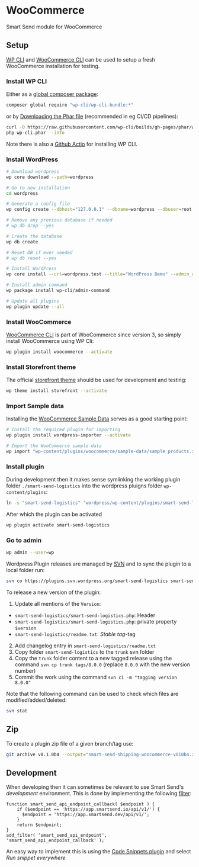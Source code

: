# WooCommerce
Smart Send module for WooCommerce

## Setup

[WP CLI]([url](https://make.wordpress.org/cli/)) and [WooCommerce CLI]([url](https://developer.woocommerce.com/docs/category/wc-cli/)) can be used to setup a fresh WooCommerce installation for testing.

### Install WP CLI

Either as a [global composer package]([url](https://make.wordpress.org/cli/handbook/guides/installing/#installing-via-composer)):

```bash
composer global require "wp-cli/wp-cli-bundle:*"
```

or by [Downloading the Phar file](https://wp-cli.org/#installing) (recommended in eg CI/CD pipelines):

```bash
curl -O https://raw.githubusercontent.com/wp-cli/builds/gh-pages/phar/wp-cli.phar
php wp-cli.phar --info
```

Note there is also a [Github Actio]([url](https://github.com/marketplace/actions/setup-wp-cli)) for installing WP CLI.

### Install WordPress

```bash
# Download wordpress
wp core download --path=wordpress

# Go to new installation
cd wordpress

# Generate a config file
wp config create --dbhost="127.0.0.1" --dbname=wordpress --dbuser=root --dbpass=""

# Remove any previous database if needed
# wp db drop --yes

# Create the database
wp db create

# Reset DB if ever needed
# wp db reset --yes

# Install WordPress
wp core install --url=wordpress.test --title="WordPress Demo" --admin_user=wp --admin_password=wp --admin_email=wp@smartsend.io

# Install admin command
wp package install wp-cli/admin-command

# Update all plugins
wp plugin update --all
````

### Install WooCommerce

[WooCommerce CLI](https://developer.woocommerce.com/docs/category/wc-cli/) is part of WooCommerce since version 3, so simply install WooCommerce using WP Cli:

```bash
wp plugin install woocommerce --activate
```

### Install Storefront theme

The official [storefront theme](https://wordpress.org/themes/storefront/) should be used for development and testing:

```bash
wp theme install storefront --activate
```

### Import Sample data

Installing the [WooCommerce Sample Data](https://woocommerce.com/document/importing-woocommerce-sample-data/) serves as a good starting point:

```bash
# Install the required plugin for importing
wp plugin install wordpress-importer --activate

# Import the WooCommerce sample data
wp import "wp-content/plugins/woocommerce/sample-data/sample_products.xml" --authors=create
```

### Install plugin

During development then it makes sense symlinking the working plugin folder `./smart-send-logistics` into the wordpress pluigns folder `wp-content/plugins`:

```bash
ln -s "smart-send-logistics" "wordpress/wp-content/plugins/smart-send-logistics"
```

After which the plugin can be activated

```bash
wp plugin activate smart-send-logistics
```

### Go to admin

```bash
wp admin --user=wp
```

Wordpress Plugin releases are managed by [SVN](https://developer.wordpress.org/plugins/wordpress-org/how-to-use-subversion/#starting-a-new-plugin) and to sync the plugin to a local folder run:

```bash
svn co https://plugins.svn.wordpress.org/smart-send-logistics smart-send-logistics
```

To release a new version of the plugin:

1. Update all mentions of the `Version`:
  - `smart-send-logistics/smart-send-logistics.php`: Header
  - `smart-send-logistics/smart-send-logistics.php`: private property `$version`
  - `smart-send-logistics/readme.txt`: _Stable tag_-tag
2. Add changelog entry in `smart-send-logistics/readme.txt`
3. Copy folder `smart-send-logistics` to the `trunk` svn folder
4. Copy the `trunk` folder content to a new tagged release using the command `svn cp trunk tags/8.0.0` (replace `8.0.0` with the new version number)
5. Commit the work using the command `svn ci -m "tagging version 8.0.0"`

Note that the following command can be used to check which files are modified/added/deleted:

```bash
svn stat
```

## Zip

To create a plugin zip file of a given branch/tag use:

```bash
git archive v8.1.0b4 --output="smart-send-shipping-woocommerce-v810b4.zip" "smart-send-logistics"
```

## Development
When developing then it can sometimes be relevant to use Smart Send's _development_ environment. This is done by implementing the following [filter](https://developer.wordpress.org/reference/functions/add_filter/):
```
function smart_send_api_endpoint_callback( $endpoint ) {
  	if ($endpoint == 'https://app.smartsend.io/api/v1/') {
	  $endpoint = 'https://app.smartsend.dev/api/v1/';
	}
    return $endpoint;
}
add_filter( 'smart_send_api_endpoint', 'smart_send_api_endpoint_callback' );
```
An easy way to implement this is using the [Code Snippets plugin](https://wordpress.org/plugins/code-snippets/) and select _Run snippet everywhere_
